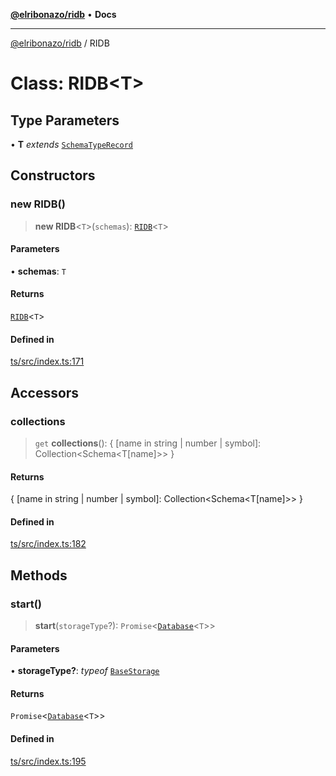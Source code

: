 [**@elribonazo/ridb**](../README.md) • **Docs**

***

[@elribonazo/ridb](../README.md) / RIDB

# Class: RIDB\<T\>

## Type Parameters

• **T** *extends* [`SchemaTypeRecord`](../namespaces/RIDBTypes/type-aliases/SchemaTypeRecord.md)

## Constructors

### new RIDB()

> **new RIDB**\<`T`\>(`schemas`): [`RIDB`](RIDB.md)\<`T`\>

#### Parameters

• **schemas**: `T`

#### Returns

[`RIDB`](RIDB.md)\<`T`\>

#### Defined in

[ts/src/index.ts:171](https://github.com/elribonazo/RIDB/blob/3648b42af4cf7bbbd1da0177549767bef8e1fefc/ts/src/index.ts#L171)

## Accessors

### collections

> `get` **collections**(): \{ \[name in string \| number \| symbol\]: Collection\<Schema\<T\[name\]\>\> \}

#### Returns

\{ \[name in string \| number \| symbol\]: Collection\<Schema\<T\[name\]\>\> \}

#### Defined in

[ts/src/index.ts:182](https://github.com/elribonazo/RIDB/blob/3648b42af4cf7bbbd1da0177549767bef8e1fefc/ts/src/index.ts#L182)

## Methods

### start()

> **start**(`storageType`?): `Promise`\<[`Database`](../namespaces/RIDBTypes/classes/Database.md)\<`T`\>\>

#### Parameters

• **storageType?**: *typeof* [`BaseStorage`](../namespaces/RIDBTypes/classes/BaseStorage.md)

#### Returns

`Promise`\<[`Database`](../namespaces/RIDBTypes/classes/Database.md)\<`T`\>\>

#### Defined in

[ts/src/index.ts:195](https://github.com/elribonazo/RIDB/blob/3648b42af4cf7bbbd1da0177549767bef8e1fefc/ts/src/index.ts#L195)
